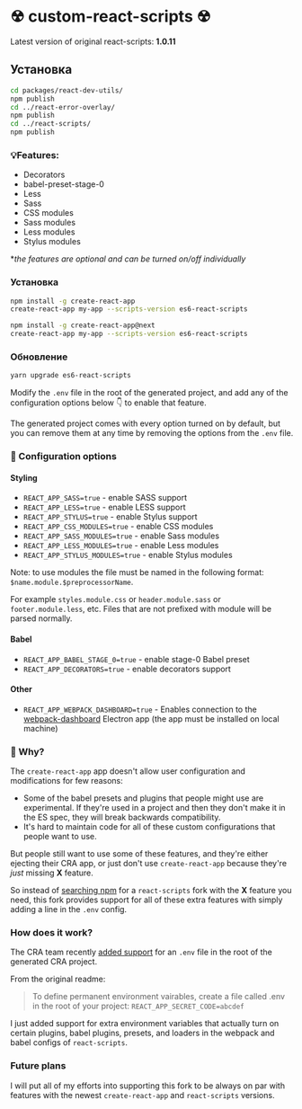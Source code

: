 # ☢ custom-react-scripts ☢
Latest version of original react-scripts: **1.0.11**

## Установка

```bash
cd packages/react-dev-utils/
npm publish
cd ../react-error-overlay/
npm publish
cd ../react-scripts/
npm publish
```

### 💡Features:
* Decorators
* babel-preset-stage-0
* Less
* Sass
* CSS modules
* Sass modules
* Less modules
* Stylus modules

**the features are optional and can be turned on/off individually*

### Установка

```bash
npm install -g create-react-app
create-react-app my-app --scripts-version es6-react-scripts

npm install -g create-react-app@next
create-react-app my-app --scripts-version es6-react-scripts
```

### Обновление

```bash
yarn upgrade es6-react-scripts
```


Modify the ```.env``` file in the root of the generated project, and add any of the configuration options below 👇 to enable that feature.

The generated project comes with every option turned on by default, but you can remove them at any time by removing the options from the ```.env``` file.

### 📝 Configuration options

#### Styling
- ```REACT_APP_SASS=true``` - enable SASS support
- ```REACT_APP_LESS=true``` - enable LESS support
- ```REACT_APP_STYLUS=true``` - enable Stylus support
- ```REACT_APP_CSS_MODULES=true``` - enable CSS modules
- ```REACT_APP_SASS_MODULES=true``` - enable Sass modules
- ```REACT_APP_LESS_MODULES=true``` - enable Less modules
- ```REACT_APP_STYLUS_MODULES=true``` - enable Stylus modules

Note: to use modules the file must be named in the following format: ```$name.module.$preprocessorName```.

For example ```styles.module.css``` or ```header.module.sass``` or ```footer.module.less```, etc. Files that are not prefixed with module will be parsed normally.

#### Babel
- ```REACT_APP_BABEL_STAGE_0=true``` - enable stage-0 Babel preset
- ```REACT_APP_DECORATORS=true``` - enable decorators support

#### Other
- ```REACT_APP_WEBPACK_DASHBOARD=true``` - Enables connection to the [webpack-dashboard](https://github.com/FormidableLabs/electron-webpack-dashboard) Electron app (the app must be installed on local machine)

### 🤔 Why?
The ```create-react-app``` app doesn't allow user configuration and modifications for few reasons:

* Some of the babel presets and plugins that people might use are experimental.  If they're used in a project and then they don't make it in the ES spec, they will break backwards compatibility.
* It's hard to maintain code for all of these custom configurations that people want to use.

But people still want to use some of these features, and they're either ejecting their CRA app, or just don't use ```create-react-app``` because they're *just* missing **X** feature.

So instead of [searching npm](https://www.npmjs.com/search?q=react-scripts) for a ```react-scripts``` fork with the **X** feature you need, this fork provides support for all of these extra features with simply adding a line in the ```.env``` config.

### How does it work?
The CRA team recently [added support](https://github.com/facebookincubator/create-react-app/blob/master/packages/react-scripts/template/README.md#adding-development-environment-variables-in-env) for an ```.env``` file in the root of the generated CRA project.

From the original readme:
> To define permanent environment vairables, create a file called .env in the root of your project:
> ```REACT_APP_SECRET_CODE=abcdef```

I just added support for extra environment variables that actually turn on certain plugins, babel plugins, presets, and loaders in the webpack and babel configs of ```react-scripts```.

### Future plans

I will put all of my efforts into supporting this fork to be always on par with features with the newest ```create-react-app``` and ```react-scripts``` versions.

